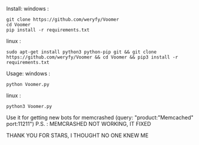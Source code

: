 Install:
windows :
	
    git clone https://github.com/weryfy/Voomer
    cd Voomer
    pip install -r requirements.txt
	
linux :
	
    sudo apt-get install python3 python-pip git && git clone https://github.com/weryfy/Voomer && cd Voomer && pip3 install -r requirements.txt
Usage:
	windows :
	
	python Voomer.py
	
linux   :
	
	python3 Voomer.py

Use it for getting new bots for memcrashed (query: "product:"Memcached" port:11211") 
P.S. : MEMCRASHED NOT WORKING, IT FIXED

THANK YOU FOR STARS, I THOUGHT NO ONE KNEW ME
